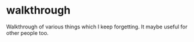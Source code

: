 # walkthrough
Walkthrough of various things which I keep forgetting. It maybe useful for other people too.
